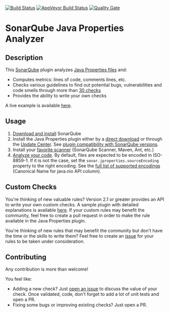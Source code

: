 [![Build Status](https://api.travis-ci.org/racodond/sonar-jproperties-plugin.svg?branch=master)](https://travis-ci.org/racodond/sonar-jproperties-plugin)
[![AppVeyor Build Status](https://ci.appveyor.com/api/projects/status/v2gdt7d94kq4ngcm/branch/master?svg=true)](https://ci.appveyor.com/project/racodond/sonar-jproperties-plugin/branch/master)
[![Quality Gate](https://sonarqube.com/api/badges/gate?key=org.codehaus.sonar-plugins.jproperties:jproperties)](https://sonarqube.com/dashboard?id=org.codehaus.sonar-plugins.jproperties%3Ajproperties)

# SonarQube Java Properties Analyzer

## Description
This [SonarQube](https://www.sonarqube.org/) plugin analyzes [Java Properties files](https://en.wikipedia.org/wiki/.properties) and:

* Computes metrics: lines of code, comments lines, etc.
* Checks various guidelines to find out potential bugs, vulnerabilities and code smells through more than [30 checks](http://sonarqube.racodond.com/coding_rules#languages=jproperties)
* Provides the ability to write your own checks

A live example is available [here](http://sonarqube.racodond.com/dashboard/index?id=jproperties-sample-project).


## Usage
1. [Download and install](http://docs.sonarqube.org/display/SONAR/Setup+and+Upgrade) SonarQube
1. Install the Java Properties plugin either by a [direct download](https://github.com/racodond/sonar-jproperties-plugin/releases) or through the [Update Center](http://docs.sonarqube.org/display/SONAR/Update+Center). See [plugin compatibility with SonarQube versions](http://docs.sonarqube.org/display/PLUG/Plugin+Version+Matrix).
1. Install your [favorite scanner](http://docs.sonarqube.org/display/SONAR/Analyzing+Source+Code#AnalyzingSourceCode-RunningAnalysis) (SonarQube Scanner, Maven, Ant, etc.)
1. [Analyze your code](http://docs.sonarqube.org/display/SONAR/Analyzing+Source+Code#AnalyzingSourceCode-RunningAnalysis). By default, files are expected to be encoded in ISO-8859-1. If it is not the case, set the `sonar.jproperties.sourceEncoding` property to the right encoding. See the [full list of supported encodings](http://docs.oracle.com/javase/8/docs/technotes/guides/intl/encoding.doc.html) (Canonical Name for java.nio API column).


## Custom Checks
You're thinking of new valuable rules? Version 2.1 or greater provides an API to write your own custom checks.
A sample plugin with detailed explanations is available [here](https://github.com/racodond/sonar-jproperties-custom-rules-plugin).
If your custom rules may benefit the community, feel free to create a pull request in order to make the rule available in the Java Properties plugin.

You're thinking of new rules that may benefit the community but don't have the time or the skills to write them? Feel free to create an [issue](https://github.com/racodond/sonar-jproperties-plugin/issues) for your rules to be taken under consideration.


## Contributing
Any contribution is more than welcome!
 
You feel like:
* Adding a new check? Just [open an issue](https://github.com/racodond/sonar-jproperties-plugin/issues/new) to discuss the value of your check. Once validated, code, don't forget to add a lot of unit tests and open a PR.
* Fixing some bugs or improving existing checks? Just open a PR.
